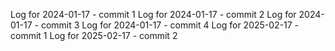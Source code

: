 Log for 2024-01-17 - commit 1
Log for 2024-01-17 - commit 2
Log for 2024-01-17 - commit 3
Log for 2024-01-17 - commit 4
Log for 2025-02-17 - commit 1
Log for 2025-02-17 - commit 2
